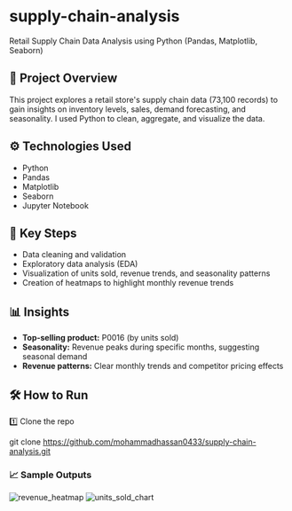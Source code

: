 # supply-chain-analysis

Retail Supply Chain Data Analysis using Python (Pandas, Matplotlib, Seaborn)

## 📌 Project Overview
This project explores a retail store's supply chain data (73,100 records) to gain insights on inventory levels, sales, demand forecasting, and seasonality.
I used Python to clean, aggregate, and visualize the data.

## ⚙ Technologies Used
- Python
- Pandas
- Matplotlib
- Seaborn
- Jupyter Notebook

## 🚀 Key Steps
- Data cleaning and validation
- Exploratory data analysis (EDA)
- Visualization of units sold, revenue trends, and seasonality patterns
- Creation of heatmaps to highlight monthly revenue trends

## 📊 Insights
- **Top-selling product:** P0016 (by units sold)
- **Seasonality:** Revenue peaks during specific months, suggesting seasonal demand
- **Revenue patterns:** Clear monthly trends and competitor pricing effects

## 🛠 How to Run
1️⃣ Clone the repo

git clone https://github.com/mohammadhassan0433/supply-chain-analysis.git

### 📈 Sample Outputs

![revenue_heatmap](https://github.com/user-attachments/assets/5e128bd2-25e4-461f-94e8-01931dc2e1f0)
![units_sold_chart](https://github.com/user-attachments/assets/52477d65-ff2e-44f7-8311-0cb83d0ca17e)


